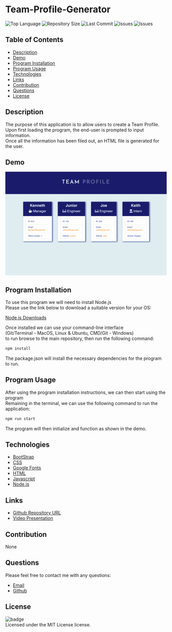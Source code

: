 # Team-Profile-Generator

![Top Language](https://img.shields.io/github/languages/top/Kpetiote/Team-Profile-Generator)
![Repository Size](https://img.shields.io/github/repo-size/Kpetiote/Team-Profile-Generator)
![Last Commit](https://img.shields.io/github/last-commit/Kpetiote/Team-Profile-Generator)
![Issues](https://img.shields.io/github/issues/Kpetiote/Team-Profile-Generator)
![Issues](https://img.shields.io/github/issues/Kpetiote/Team-Profile-Generator)

## Table of Contents
* [Description](#description)
* [Demo](#demo)
* [Program Installation](#program-installation)
* [Program Usage](#program-usage)
* [Technologies](#technologies)
* [Links](#links)
* [Contribution](#contribution)
* [Questions](#questions)
* [License](#license)

## Description
The purpose of this application is to allow users to create a Team Profile.\
Upon first loading the program, the end-user is prompted to input information.\
Once all the information has been filed out, an HTML file is generated for the user.

## Demo
![Alt text](./assets/images/Team-Profile-Generator.png "Team-Profile-Generator")

## Program Installation
To use this program we will need to install Node.js\
Please use the link below to download a suitable version for your OS:

[Node.js Downloads](https://nodejs.org/en/download/)

Once installed we can use your command-line interface\
(Git/Terminal - MacOS, Linux & Ubuntu, CMD/Git - Windows)\
to run browse to the main repository, then run the following command:

```bash
npm install
```

The package.json will install the necessary dependencies for the program to run.

## Program Usage
After using the program installation instructions, we can then start using the program\
Remaining in the terminal, we can use the following command to run the application:

```bash
npm run start
```

The program will then initialize and function as shown in the demo.

## Technologies
- [BootStrap](https://getbootstrap.com/)
- [CSS](https://developer.mozilla.org/en-US/docs/Web/CSS)
- [Google Fonts](https://fonts.google.com/)
- [HTML](https://developer.mozilla.org/en-US/docs/Web/HTML)
- [Javascript](https://www.javascript.com/)
- [Node.js](https://nodejs.org/en/about/)

## Links
- [Github Repository URL](https://github.com/Kpetiote/Team-Profile-Generator)
- [Video Presentation](https://drive.google.com/file/d/1SAcQTJrscyF_YLz9u09Khf9tyLSEIu5F/view?usp=sharing)

## Contribution
None

## Questions
Please feel free to contact me with any questions:
- [Email](mailto:kenneth.petiote@gmail.com)
- [Github](https://github.com/Kpetiote)

## License
![badge](https://img.shields.io/badge/license-MIT-yellow)
<br />
Licensed under the MIT License license. 